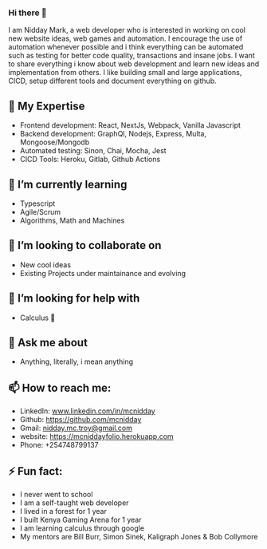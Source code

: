 ### Hi there 👋

I am Nidday Mark, a web developer who is interested in working on cool new website ideas, web games and automation. I encourage the use of automation whenever possible and i think everything can be automated such as testing for better code quality, transactions and insane jobs. I want to share everything i know about web development and learn new ideas and implementation from others. I like building small and large applications, CICD, setup different tools and document everything on github.

## 🔭 My Expertise
- Frontend development: React, NextJs, Webpack, Vanilla Javascript
- Backend development: GraphQl, Nodejs, Express, Multa, Mongoose/Mongodb
- Automated testing: Sinon, Chai, Mocha, Jest
- CICD Tools: Heroku, Gitlab, Github Actions
## 🌱 I’m currently learning
- Typescript
- Agile/Scrum
- Algorithms, Math and Machines
## 👯 I’m looking to collaborate on
- New cool ideas
- Existing Projects under maintainance and evolving
## 🤔 I’m looking for help with
- Calculus 🤣
## 💬 Ask me about
- Anything, literally, i mean anything
## 📫 How to reach me:
- LinkedIn: www.linkedin.com/in/mcnidday
- Github: https://github.com/mcnidday
- Gmail: nidday.mc.troy@gmail.com
- website: https://mcniddayfolio.herokuapp.com
- Phone: +254748799137 
## ⚡ Fun fact:
- I never went to school
- I am a self-taught web developer
- I lived in a forest for 1 year
- I built Kenya Gaming Arena for 1 year
- I am learning calculus through google
- My mentors are Bill Burr, Simon Sinek, Kaligraph Jones & Bob Collymore
